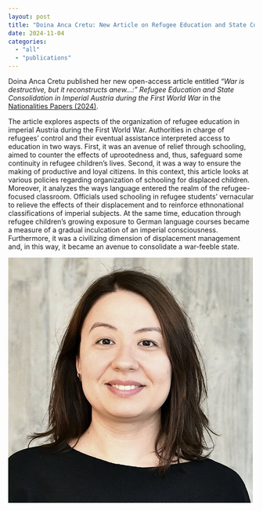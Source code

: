 ```yaml
---
layout: post
title: "Doina Anca Cretu: New Article on Refugee Education and State Consolidation in Imperial Austria"
date: 2024-11-04
categories: 
  - "all"
  - "publications"
---
```


Doina Anca Cretu published her new open-access article entitled _“War is destructive, but it reconstructs anew…:” Refugee Education and State Consolidation in Imperial Austria during the First World War_ in the [Nationalities Papers (2024)](https://www.cambridge.org/core/journals/nationalities-papers/article/war-is-destructive-but-it-reconstructs-anew-refugee-education-and-state-consolidation-in-imperial-austria-during-the-first-world-war/FD674216B4B34CE50577D7ECC4DA79F5?utm_campaign=shareaholic&utm_medium=twitter&utm_source=socialnetwork).

The article explores aspects of the organization of refugee education in imperial Austria during the First World War. Authorities in charge of refugees’ control and their eventual assistance interpreted access to education in two ways. First, it was an avenue of relief through schooling, aimed to counter the effects of uprootedness and, thus, safeguard some continuity in refugee children’s lives. Second, it was a way to ensure the making of productive and loyal citizens. In this context, this article looks at various policies regarding organization of schooling for displaced children. Moreover, it analyzes the ways language entered the realm of the refugee-focused classroom. Officials used schooling in refugee students’ vernacular to relieve the effects of their displacement and to reinforce ethnonational classifications of imperial subjects. At the same time, education through refugee children’s growing exposure to German language courses became a measure of a gradual inculcation of an imperial consciousness. Furthermore, it was a civilizing dimension of displacement management and, in this way, it became an avenue to consolidate a war-feeble state.

![](/assets/images/Cretu_q.jpg)
